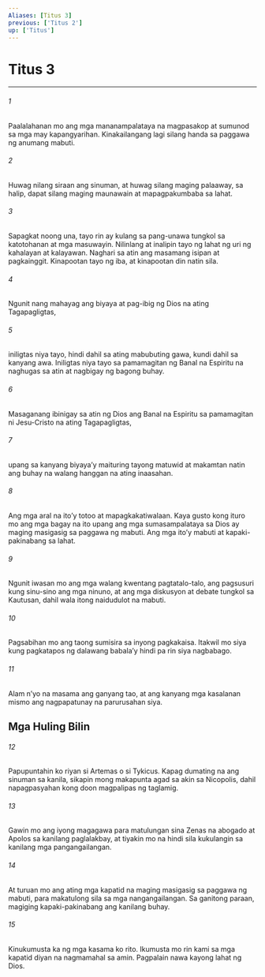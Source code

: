 ```yaml
---
Aliases: [Titus 3]
previous: ['Titus 2']
up: ['Titus']
---
```

# Titus 3

***

###### 1
Paalalahanan mo ang mga mananampalataya na magpasakop at sumunod sa mga may kapangyarihan. Kinakailangang lagi silang handa sa paggawa ng anumang mabuti. 

###### 2
Huwag nilang siraan ang sinuman, at huwag silang maging palaaway, sa halip, dapat silang maging maunawain at mapagpakumbaba sa lahat. 

###### 3
Sapagkat noong una, tayo rin ay kulang sa pang-unawa tungkol sa katotohanan at mga masuwayin. Nilinlang at inalipin tayo ng lahat ng uri ng kahalayan at kalayawan. Naghari sa atin ang masamang isipan at pagkainggit. Kinapootan tayo ng iba, at kinapootan din natin sila. 

###### 4
Ngunit nang mahayag ang biyaya at pag-ibig ng Dios na ating Tagapagligtas, 

###### 5
iniligtas niya tayo, hindi dahil sa ating mabubuting gawa, kundi dahil sa kanyang awa. Iniligtas niya tayo sa pamamagitan ng Banal na Espiritu na naghugas sa atin at nagbigay ng bagong buhay. 

###### 6
Masaganang ibinigay sa atin ng Dios ang Banal na Espiritu sa pamamagitan ni Jesu-Cristo na ating Tagapagligtas, 

###### 7
upang sa kanyang biyayaʼy maituring tayong matuwid at makamtan natin ang buhay na walang hanggan na ating inaasahan. 

###### 8
Ang mga aral na itoʼy totoo at mapagkakatiwalaan. Kaya gusto kong ituro mo ang mga bagay na ito upang ang mga sumasampalataya sa Dios ay maging masigasig sa paggawa ng mabuti. Ang mga itoʼy mabuti at kapaki-pakinabang sa lahat. 

###### 9
Ngunit iwasan mo ang mga walang kwentang pagtatalo-talo, ang pagsusuri kung sinu-sino ang mga ninuno, at ang mga diskusyon at debate tungkol sa Kautusan, dahil wala itong naidudulot na mabuti. 

###### 10
Pagsabihan mo ang taong sumisira sa inyong pagkakaisa. Itakwil mo siya kung pagkatapos ng dalawang babalaʼy hindi pa rin siya nagbabago. 

###### 11
Alam nʼyo na masama ang ganyang tao, at ang kanyang mga kasalanan mismo ang nagpapatunay na parurusahan siya.

## Mga Huling Bilin 

###### 12
Papupuntahin ko riyan si Artemas o si Tykicus. Kapag dumating na ang sinuman sa kanila, sikapin mong makapunta agad sa akin sa Nicopolis, dahil napagpasyahan kong doon magpalipas ng taglamig. 

###### 13
Gawin mo ang iyong magagawa para matulungan sina Zenas na abogado at Apolos sa kanilang paglalakbay, at tiyakin mo na hindi sila kukulangin sa kanilang mga pangangailangan. 

###### 14
At turuan mo ang ating mga kapatid na maging masigasig sa paggawa ng mabuti, para makatulong sila sa mga nangangailangan. Sa ganitong paraan, magiging kapaki-pakinabang ang kanilang buhay. 

###### 15
Kinukumusta ka ng mga kasama ko rito. Ikumusta mo rin kami sa mga kapatid diyan na nagmamahal sa amin. Pagpalain nawa kayong lahat ng Dios.
